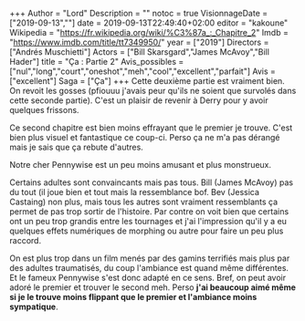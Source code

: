 +++
Author = "Lord"
Description = ""
notoc = true
VisionnageDate = ["2019-09-13",""]
date = 2019-09-13T22:49:40+02:00
editor = "kakoune"
Wikipedia = "https://fr.wikipedia.org/wiki/%C3%87a_:_Chapitre_2"
Imdb = "https://www.imdb.com/title/tt7349950/"
year = ["2019"]
Directors = ["Andrés Muschietti"]
Actors = ["Bill Skarsgard","James McAvoy","Bill Hader"]
title = "Ça : Partie 2"
Avis_possibles = ["nul","long","court","oneshot","meh","cool","excellent","parfait"]
Avis = ["excellent"] 
Saga = ["Ça"]
+++
Cette deuxième partie est vraiment bien.
On revoit les gosses (pfiouuu j'avais peur qu'ils ne soient que survolés dans cette seconde partie).
C'est un plaisir de revenir à Derry pour y avoir quelques frissons.

Ce second chapitre est bien moins effrayant que le premier je trouve.
C'est bien plus visuel et fantastique ce coup-ci.
Perso ça ne m'a pas dérangé mais je sais que ça rebute d'autres.

Notre cher Pennywise est un peu moins amusant et plus monstrueux.

Certains adultes sont convaincants mais pas tous.
Bill (James McAvoy) pas du tout (il joue bien et tout mais la ressemblance bof.
Bev (Jessica Castaing) non plus, mais tous les autres sont vraiment ressemblants ça permet de pas trop sortir de l'histoire.
Par contre on voit bien que certains ont un peu trop grandis entre les tournages et j'ai l'impression qu'il y a eu quelques effets numériques de morphing ou autre pour faire un peu plus raccord.

On est plus trop dans un film menés par des gamins terrifiés mais plus par des adultes traumatisés, du coup l'ambiance est quand même différentes.
Et le fameux Pennywise s'est donc adapté en ce sens.
Bref, on peut avoir adoré le premier et trouver le second meh.
Perso **j'ai beaucoup aimé même si je le trouve moins flippant que le premier et l'ambiance moins sympatique**.
